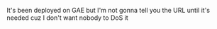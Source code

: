 It's been deployed on GAE but I'm not gonna tell you the URL until it's needed cuz I don't want nobody to DoS it
